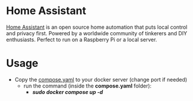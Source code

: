# Home Assistant
[Home Assistant](https://github.com/home-assistant/core) is an open source home automation that puts local control and privacy first. Powered by a worldwide community of tinkerers and DIY enthusiasts. Perfect to run on a Raspberry Pi or a local server.

# Usage
+ Copy the [compose.yaml](/Docker%20compose/homeAssistant/compose.yaml) to your docker server (change port if needed)
  + run the command (inside the **compose.yaml** folder):
    + ***sudo docker compose up -d***
